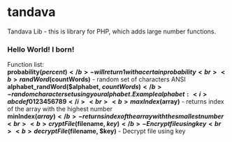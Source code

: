 # tandava
Tandava Lib - this is library for PHP, which adds large number functions.
<h3>Hello World! I born!</h3>

Function list:<br>
<b>probability($percent)</b> - will return 1 with a certain probability<br>
<b>randWord($countWords)</b> - random set of characters ANSI <br>
<b>alphabet_randWord($alphabet, $countWords)</b> - random character set using your alphabet. Example alphabet: <i>abcdef0123456789</i><br>
<b>maxIndex($array)</b> - returns index of the array with the highest number<br>
<b>minIndex($array)</b> - returns index of the array with the smallest number<br>
<b>cryptFile($filename, $key)</b> - Encrypt file using key<br>
<b>decryptFile($filename, $key)</b> - Decrypt file using key<br>
